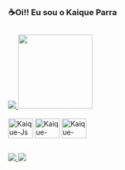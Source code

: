 ### ☕Oi!! Eu sou o Kaique Parra

##
<div aling="center">
  <a href="https://github.com/KaiqueParra">
  <img  src="https://github-readme-stats.vercel.app/api?username=KaiqueParra&show_icons=true&theme=dark"/>
  <img height="150em" src="https://github-readme-stats.vercel.app/api/top-langs/?username=KaiqueParra&layout=compact&theme=dark"/>
</div>

<div style="display: inline-block;"><br>
   <img align="center" alt="Kaique-Js" height="40" width="50" src="https://cdn.jsdelivr.net/gh/devicons/devicon/icons/javascript/javascript-original.svg" />
   <img align="center" alt="Kaique-HTML" height="40" width="50" src="https://cdn.jsdelivr.net/gh/devicons/devicon/icons/html5/html5-original.svg" />
   <img align="center" alt="Kaique-CSS" height="40" width="50" src="https://cdn.jsdelivr.net/gh/devicons/devicon/icons/css3/css3-original.svg"/>
</div>

##
<div>
    <a href="mailto:kaique.p.parra@gmail.com" target="_blank" rel="external"><img src= "https://img.shields.io/badge/-Gmail-%23333?style=for-the-badge&logo=gmail&logoColor=white">
    <a href="https://www.linkedin.com/in/kaiqueparra/" target="_blank" rel="external"><img src="https://img.shields.io/badge/LinkedIn-0077B5?style=for-the-badge&logo=linkedin&logoColor=white">
</div>

